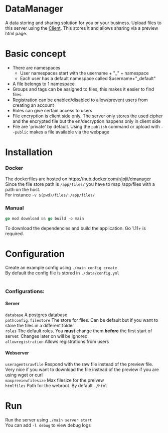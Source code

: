 # DataManager
A data storing and sharing solution for you or your business. Upload files to this server using the [Client](https://github.com/Yukaru-san/DataManager_Client). This stores it and allows sharing via a preview html page.

# Basic concept
- There are namespaces
  - User namespaces start with the username + "_" + namespace
  - Each user has a default namespace called $username+"_default"
- A file belongs to 1 namespace
- Groups and tags can be assigned to files, this makes it easier to find files
- Registration can be enabled/disabled to allow/prevent users from creating an account
- Roles can give certain access to users
- File encryption is client side only. The server only stores the used cipher and the encrypted file but the en/decryption happens only in client side
- File are 'private' by default. Using the `publish` command or upload with `--public` makes a file available via the webpage
  
# Installation

### Docker
The dockerfiles are hosted on https://hub.docker.com/r/jojii/dmanager
Since the file store path is `/app/files/` you have to map /app/files with a path on the host.<br>For instance `-v $(pwd)/files/:/app/files/`
### Manual
```go
go mod download && go build -o main
```
To download the dependencies and build the application. Go 1.11+ is required.

# Configuration
Create an example config using `./main config create`<br>
By default the config file is stored in `./data/config.yml`<br><br>
### Configurations:
#### Server
`database` A postgres database<br>
`pathconfig.filestore` The store for files. Can be default but if you want to store the files in a different folder<br>
`roles` The default roles. You <b>must</b> change them <b>before</b> the first start of server. Changes later on will be ignored.<br>
`allowregistration` Allows registrations from users<br>

#### Webserver
`useragentsrawfile` Respond with the raw file instead of the preview file. Very nice if you want to download the file instead of the preview if you are using wget or curl<br>
`maxpreviewfilesize` Max filesize for the preivew<br>
`htmlfiles` Path for the webroot. By default `./html`<br>

# Run
Run the server using `./main server start`<br>
You can add `-l debug` to view debug logs
